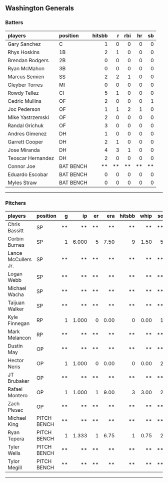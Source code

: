 ## Washington Generals

### Batters

 
|players           |position  | hitsbb|  r| rbi| hr| sb| 
|:-----------------|:---------|------:|--:|---:|--:|--:| 
|Gary Sanchez      |C         |      1|  0|   0|  0|  0| 
|Rhys Hoskins      |1B        |      2|  1|   0|  0|  0| 
|Brendan Rodgers   |2B        |      0|  0|   0|  0|  0| 
|Ryan McMahon      |3B        |      0|  0|   0|  0|  0| 
|Marcus Semien     |SS        |      2|  2|   1|  0|  0| 
|Gleyber Torres    |MI        |      0|  0|   0|  0|  0| 
|Rowdy Tellez      |CI        |      5|  1|   0|  0|  0| 
|Cedric Mullins    |OF        |      2|  0|   0|  0|  1| 
|Joc Pederson      |OF        |      1|  1|   2|  1|  0| 
|Mike Yastrzemski  |OF        |      2|  0|   0|  0|  0| 
|Randal Grichuk    |OF        |      3|  0|   0|  0|  0| 
|Andres Gimenez    |DH        |      1|  0|   0|  0|  0| 
|Garrett Cooper    |DH        |      2|  1|   0|  0|  0| 
|Jose Miranda      |DH        |      4|  3|   1|  0|  0| 
|Teoscar Hernandez |DH        |      2|  0|   0|  0|  0| 
|Connor Joe        |BAT BENCH |     **| **|  **| **| **| 
|Eduardo Escobar   |BAT BENCH |      0|  0|   0|  0|  0| 
|Myles Straw       |BAT BENCH |      0|  0|   0|  0|  0| 


* * *

### Pitchers

 
|players             |position    |  g|    ip| er|  era| hitsbb| whip| so|  w| sv| 
|:-------------------|:-----------|--:|-----:|--:|----:|------:|----:|--:|--:|--:| 
|Chris Bassitt       |SP          | **|    **| **|   **|     **|   **| **| **| **| 
|Corbin Burnes       |SP          |  1| 6.000|  5| 7.50|      9| 1.50|  5|  0|  0| 
|Lance McCullers Jr. |SP          | **|    **| **|   **|     **|   **| **| **| **| 
|Logan Webb          |SP          | **|    **| **|   **|     **|   **| **| **| **| 
|Michael Wacha       |SP          | **|    **| **|   **|     **|   **| **| **| **| 
|Taijuan Walker      |SP          | **|    **| **|   **|     **|   **| **| **| **| 
|Kyle Finnegan       |RP          |  1| 1.000|  0| 0.00|      0| 0.00|  1|  0|  1| 
|Mark Melancon       |RP          | **|    **| **|   **|     **|   **| **| **| **| 
|Dustin May          |OP          | **|    **| **|   **|     **|   **| **| **| **| 
|Hector Neris        |OP          |  1| 1.000|  0| 0.00|      0| 0.00|  2|  0|  0| 
|JT Brubaker         |OP          | **|    **| **|   **|     **|   **| **| **| **| 
|Rafael Montero      |OP          |  1| 1.000|  1| 9.00|      3| 3.00|  2|  0|  1| 
|Zach Plesac         |OP          | **|    **| **|   **|     **|   **| **| **| **| 
|Michael King        |PITCH BENCH | **|    **| **|   **|     **|   **| **| **| **| 
|Ryan Tepera         |PITCH BENCH |  1| 1.333|  1| 6.75|      1| 0.75|  2|  0|  0| 
|Tyler Wells         |PITCH BENCH | **|    **| **|   **|     **|   **| **| **| **| 
|Tylor Megill        |PITCH BENCH | **|    **| **|   **|     **|   **| **| **| **| 


* * *


